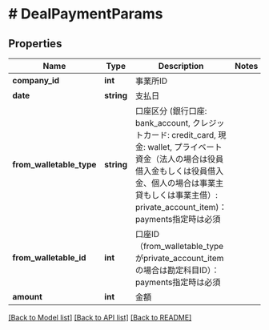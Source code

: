 # # DealPaymentParams

## Properties

Name | Type | Description | Notes
------------ | ------------- | ------------- | -------------
**company_id** | **int** | 事業所ID | 
**date** | **string** | 支払日 | 
**from_walletable_type** | **string** | 口座区分 (銀行口座: bank_account, クレジットカード: credit_card, 現金: wallet, プライベート資金（法人の場合は役員借入金もしくは役員借入金、個人の場合は事業主貸もしくは事業主借）: private_account_item)：payments指定時は必須 | 
**from_walletable_id** | **int** | 口座ID（from_walletable_typeがprivate_account_itemの場合は勘定科目ID）：payments指定時は必須 | 
**amount** | **int** | 金額 | 

[[Back to Model list]](../../README.md#documentation-for-models) [[Back to API list]](../../README.md#documentation-for-api-endpoints) [[Back to README]](../../README.md)


